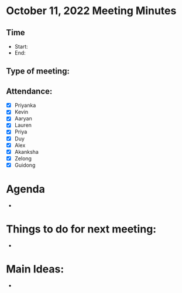 <!-- Note taker: YOUR NAME HERE-->
<!-- Month Date, Year-->

# October 11, 2022 Meeting Minutes

<!-- XX:XX AM/PM -->

## Time

- Start:
- End:

<!-- TA or team, etc.-->

## Type of meeting:

<!-- [x] for present -->

## Attendance:

- [x] Priyanka
- [x] Kevin
- [x] Aaryan
- [x] Lauren
- [x] Priya
- [x] Duy
- [x] Alex
- [x] Akanksha
- [x] Zelong
- [x] Guidong

<!-- Topics for the meeting-->

# Agenda

-

<!-- homework basically zzzz-->

# Things to do for next meeting:

-

<!-- what was discussed for each topic-->

# Main Ideas:

-
